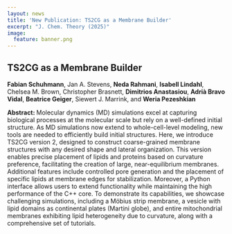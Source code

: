 ```yaml
---
layout: news
title: 'New Publication: TS2CG as a Membrane Builder'
excerpt: "J. Chem. Theory (2025)" 
image:
  feature: banner.png
---
```



## TS2CG as a Membrane Builder 

**Fabian Schuhmann**, Jan A. Stevens, **Neda Rahmani**, **Isabell Lindahl**, Chelsea M. Brown, Christopher Brasnett, **Dimitrios Anastasiou**, **Adrià Bravo Vidal**, **Beatrice Geiger**, Siewert J. Marrink, and **Weria Pezeshkian**


<b>Abstract: </b>
Molecular dynamics (MD) simulations excel at capturing biological processes at the molecular scale but rely on a well-defined initial structure. As MD simulations now extend to whole-cell-level modeling, new tools are needed to efficiently build initial structures. Here, we introduce TS2CG version 2, designed to construct coarse-grained membrane structures with any desired shape and lateral organization. This version enables precise placement of lipids and proteins based on curvature preference, facilitating the creation of large, near-equilibrium membranes. Additional features include controlled pore generation and the placement of specific lipids at membrane edges for stabilization. Moreover, a Python interface allows users to extend functionality while maintaining the high performance of the C++ core. To demonstrate its capabilities, we showcase challenging simulations, including a Möbius strip membrane, a vesicle with lipid domains as continental plates (Martini globe), and entire mitochondrial membranes exhibiting lipid heterogeneity due to curvature, along with a comprehensive set of tutorials.

